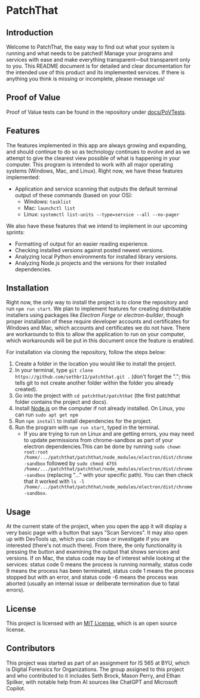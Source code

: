# PatchThat

## Introduction

Welcome to PatchThat, the easy way to find out what your system is running and what needs to be patched! Manage your programs and services with ease and make everything transparent—but transparent only to you. This README document is for detailed and clear documentation for the intended use of this product and its implemented services. If there is anything you think is missing or incomplete, please message us!

## Proof of Value

Proof of Value tests can be found in the repository under [docs/PoVTests](docs/PoVTests/Test1-Sept262024.md).

## Features

The features implemented in this app are always growing and expanding, and should continue to do so as technology continues to evolve and as we attempt to give the clearest view possible of what is happening in your computer. This program is intended to work with all major operating systems (Windows, Mac, and Linux). Right now, we have these features implemented:

- Application and service scanning that outputs the default terminal output of these commands (based on your OS):
  - Windows: `tasklist`
  - Mac: `launchctl list`
  - Linux: `systemctl list-units --type=service --all --no-pager`

We also have these features that we intend to implement in our upcoming sprints:

- Formatting of output for an easier reading experience.
- Checking installed versions against posted newest versions.
- Analyzing local Python environments for installed library versions.
- Analyzing Node.js projects and the versions for their installed dependencies.

## Installation

Right now, the only way to install the project is to clone the repository and run `npm run start`. We plan to implement features for creating distributable installers using packages like _Electron Forge_ or _electron-builder_, though proper installation of these require developer accounts and certificates for Windows and Mac, which accounts and certificates we do not have. There are workarounds to this to allow the application to run on your computer, which workarounds will be put in this document once the feature is enabled.

For installation via cloning the repository, follow the steps below:

1. Create a folder in the location you would like to install the project.
2. In your terminal, type `git clone https://github.com/sethbr11/patchthat.git .` (don't forget the "."; this tells git to not create another folder within the folder you already created).
3. Go into the project with `cd patchthat/patchthat` (the first patchthat folder contains the project and docs).
4. Install [Node.js](https://nodejs.org/en/download/package-manager) on the computer if not already installed. On Linux, you can run `sudo apt get npm`
5. Run `npm install` to install dependencies for the project.
6. Run the program with `npm run start`, typed in the terminal.
    - If you are trying to run on Linux and are getting errors, you may need to update permissions from chrome-sandbox as part of your electron dependencies.This can be done by running `sudo chown root:root /home/.../patchthat/patchthat/node_modules/electron/dist/chrome-sandbox` followed by `sudo chmod 4755 /home/.../patchthat/patchthat/node_modules/electron/dist/chrome-sandbox` (replacing "..." with your specific path). You can then check that it worked with `ls -l /home/.../patchthat/patchthat/node_modules/electron/dist/chrome-sandbox`.


## Usage

At the current state of the project, when you open the app it will display a very basic page with a button that says "Scan Services". It may also open up with DevTools up, which you can close or investigate if you are interested (there's not much there). From there, the only functionality is pressing the button and examining the output that shows services and versions. If on Mac, the status code may be of interest while looking at the services: status code 0 means the process is running normally, status code 9 means the process has been terminated, status code 1 means the process stopped but with an error, and status code -6 means the process was aborted (usually an internal issue or deliberate termination due to fatal errors).

## License

This project is licensed with an [MIT License](https://opensource.org/license/mit), which is an open source license.

## Contributors

This project was started as part of an assignment for IS 565 at BYU, which is Digital Forensics for Organizations. The group assigned to this project and who contributed to it includes Seth Brock, Mason Perry, and Ethan Spilker, with notable help from AI sources like ChatGPT and Microsoft Copilot.
